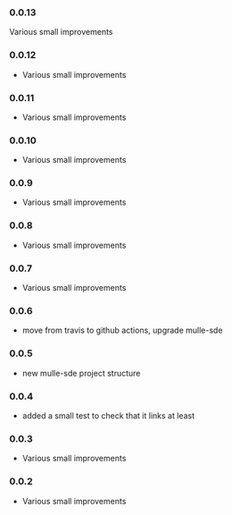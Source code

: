 ### 0.0.13

Various small improvements

### 0.0.12

* Various small improvements

### 0.0.11

* Various small improvements

### 0.0.10

* Various small improvements

### 0.0.9

* Various small improvements

### 0.0.8

* Various small improvements

### 0.0.7

* Various small improvements

### 0.0.6

* move from travis to github actions, upgrade mulle-sde

### 0.0.5

* new mulle-sde project structure

### 0.0.4

* added a small test to check that it links at least

### 0.0.3

* Various small improvements

### 0.0.2

* Various small improvements
